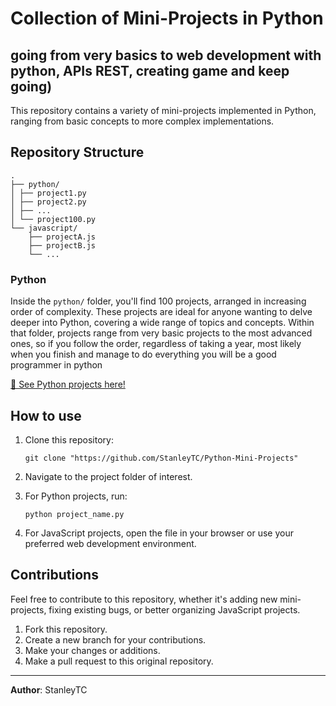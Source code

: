# Collection of Mini-Projects in Python 
## going from very basics to web development with python, APIs REST, creating game and keep going)

This repository contains a variety of mini-projects implemented in Python, ranging from basic concepts to more complex implementations.

## Repository Structure

```
.
├── python/
│ ├── project1.py
│ ├── project2.py
│ ├── ...
│ └── project100.py
└── javascript/
    ├── projectA.js
    ├── projectB.js
    └── ...
```

### Python

Inside the `python/` folder, you'll find 100 projects, arranged in increasing order of complexity. These projects are ideal for anyone wanting to delve deeper into Python, covering a wide range of topics and concepts.
Within that folder, projects range from very basic projects to the most advanced ones, so if you follow the order, regardless of taking a year, most likely when you finish and manage to do everything you will be a good programmer in python

[📁 See Python projects here!](./python/)

## How to use

1. Clone this repository:
   ```
   git clone "https://github.com/StanleyTC/Python-Mini-Projects"
   ```

2. Navigate to the project folder of interest.

3. For Python projects, run:
   ```
   python project_name.py
   ```

4. For JavaScript projects, open the file in your browser or use your preferred web development environment.

## Contributions

Feel free to contribute to this repository, whether it's adding new mini-projects, fixing existing bugs, or better organizing JavaScript projects.

1. Fork this repository.
2. Create a new branch for your contributions.
3. Make your changes or additions.
4. Make a pull request to this original repository.


---

**Author**: StanleyTC